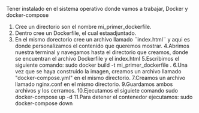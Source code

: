 Tener instalado en el sistema operativo donde vamos a trabajar, Docker y docker-compose

1. Cree un directorio son el nombre mi_primer_dockerfile.
2. Dentro cree un Dockerfile, el cual estaadjuntado.
3. En el mismo dorectorio cree un archivo llamado ¨index.html¨ y aqui es donde personalizamos el contenido que queremos mostrar.
4.Abrimos nuestra terminal y navegamos hasta el directorio que creamos, donde se encuentran el archivo Dockerfile y el index.html
5.Escribimos el siguiente comando: sudo docker build -t mi_primer_dockerfile .
6.Una vez que se haya construido la imagen, creamos un archivo llamado "docker-compose.yml" en el mismo directorio.
7.Creamos un archivo llamado nginx.conf en el mismo directorio.
9.Guardamos ambos archivos y los cerramos.
10.Ejecutamos el siguiete comando sudo docker-compose up -d
11.Para detener el contenedor ejecutamos: sudo docker-compose down 
